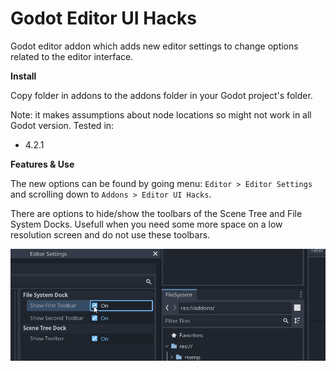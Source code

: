 # Godot Editor UI Hacks

Godot editor addon which adds new editor settings to change options related to the editor interface.

**Install** 

Copy folder in addons to the addons folder in your Godot project's folder.

Note: it makes assumptions about node locations so might not work in all Godot version. Tested in:
- 4.2.1

**Features & Use**

The new options can be found by going menu: `Editor > Editor Settings` and scrolling down to `Addons > Editor UI Hacks`.

There are options to hide/show the toolbars of the Scene Tree and File System Docks. Usefull when you need some more space on a low resolution screen and do not use these toolbars.

![sample video](/img/000.gif)